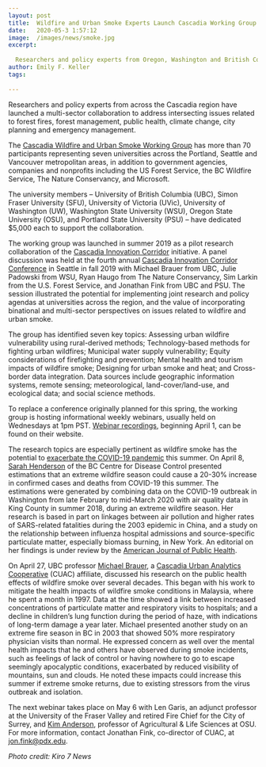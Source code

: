 ```yaml
---
layout: post
title:  Wildfire and Urban Smoke Experts Launch Cascadia Working Group
date:   2020-05-3 1:57:12
image:  /images/news/smoke.jpg
excerpt:
  
  Researchers and policy experts from Oregon, Washington and British Columbia have launched a multi-sector collaboration to address wildfire and smoke impacts across the region.
author: Emily F. Keller
tags:
  
---
```

Researchers and policy experts from across the Cascadia region have launched a multi-sector collaboration to address intersecting issues related to forest fires, forest management, public health, climate change, city planning and emergency management. 

The [Cascadia Wildfire and Urban Smoke Working Group](https://sites.google.com/pdx.edu/cascadiawildfireandurbansmoke) has more than 70 participants representing seven universities across the Portland, Seattle and Vancouver metropolitan areas, in addition to government agencies, companies and nonprofits including the US Forest Service, the BC Wildfire Service, The Nature Conservancy, and Microsoft. 

The university members – University of British Columbia (UBC), Simon Fraser University (SFU), University of Victoria (UVic), University of Washington (UW), Washington State University (WSU), Oregon State University (OSU), and Portland State University (PSU) – have dedicated $5,000 each to support the collaboration. 

The working group was launched in summer 2019 as a pilot research collaboration of the [Cascadia Innovation Corridor](https://connectcascadia.com/) initiative. A panel discussion was held at the fourth annual [Cascadia Innovation Corridor Conference](https://connectcascadia.com/conference/) in Seattle in fall 2019 with Michael Brauer from UBC, Julie Padowski from WSU, Ryan Haugo from The Nature Conservancy, Sim Larkin from the U.S. Forest Service, and Jonathan Fink from UBC and PSU. The session illustrated the potential for implementing joint research and policy agendas at universities across the region, and the value of incorporating binational and multi-sector perspectives on issues related to wildfire and urban smoke.

The group has identified seven key topics: Assessing urban wildfire vulnerability using rural-derived methods; Technology-based methods for fighting urban wildfires; Municipal water supply vulnerability; Equity considerations of firefighting and prevention; Mental health and tourism impacts of wildfire smoke; Designing for urban smoke and heat; and Cross-border data integration. Data sources include geographic information systems, remote sensing; meteorological, land-cover/land-use, and ecological data; and social science methods.

To replace a conference originally planned for this spring, the working group is hosting informational weekly webinars, usually held on Wednesdays at 1pm PST. [Webinar recordings](https://sites.google.com/pdx.edu/cascadiawildfireandurbansmoke/webinar-schedule), beginning April 1, can be found on their website. 

The research topics are especially pertinent as wildfire smoke has the potential to [exacerbate the COVID-19 pandemic](https://globalnews.ca/news/6751699/bc-coronavirus-wildfire-smoke/) this summer. On April 8, [Sarah Henderson](http://www.bccdc.ca/our-research/people/sarah-henderson) of the BC Centre for Disease Control presented estimations that an extreme wildfire season could cause a 20-30% increase in confirmed cases and deaths from COVID-19 this summer. The estimations were generated by combining data on the COVID-19 outbreak in Washington from late February to mid-March 2020 with air quality data in King County in summer 2018, during an extreme wildfire season. Her research is based in part on linkages between air pollution and higher rates of SARS-related fatalities during the 2003 epidemic in China, and a study on the relationship between influenza hospital admissions and source-specific particulate matter, especially biomass burning, in New York. An editorial on her findings is under review by the [American Journal of Public Health](https://ajph.aphapublications.org/).

On April 27, UBC professor [Michael Brauer](https://www.spph.ubc.ca/person/michael-brauer/), a [Cascadia Urban Analytics Cooperative](https://www.cascadiadata.org/) (CUAC) affiliate, discussed his research on the public health effects of wildfire smoke over several decades. This began with his work to mitigate the health impacts of wildfire smoke conditions in Malaysia, where he spent a month in 1997. Data at the time showed a link between increased concentrations of particulate matter and respiratory visits to hospitals; and a decline in children’s lung function during the period of haze, with indications of long-term damage a year later. Michael presented another study on an extreme fire season in BC in 2003 that showed 50% more respiratory physician visits than normal. He expressed concern as well over the mental health impacts that he and others have observed during smoke incidents, such as feelings of lack of control or having nowhere to go to escape seemingly apocalyptic conditions, exacerbated by reduced visibility of mountains, sun and clouds. He noted these impacts could increase this summer if extreme smoke returns, due to existing stressors from the virus outbreak and isolation.


The next webinar takes place on May 6 with Len Garis, an adjunct professor at the University of the Fraser Valley and retired Fire Chief for the City of Surrey, and [Kim Anderson](https://agsci.oregonstate.edu/users/kim-anderson), professor of Agricultural & Life Sciences at OSU. For more information, contact Jonathan Fink, co-director of CUAC, at jon.fink@pdx.edu. 

_Photo credit: Kiro 7 News_